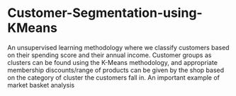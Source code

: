 # Customer-Segmentation-using-KMeans
An unsupervised learning methodology where we classify customers based on their spending score and their annual income.
Customer groups as clusters can be found using the K-Means methodology, and appropriate membership discounts/range of products can be given by the shop based on the category of cluster the customers fall in.
An important example of market basket analysis
